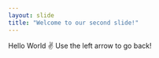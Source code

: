 ```yaml
---
layout: slide
title: "Welcome to our second slide!"
---
```

Hello World ✌
Use the left arrow to go back!
